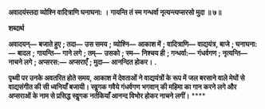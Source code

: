 **अवादयंस्तदा व्योश्नि वादित्राणि घनाघना: ।** **गायन्ति तं स्म गन्धर्वा नृत्यन्त्यप्सरसो मुदा ॥ ७॥** 

**शब्दार्थ** 

**अवादयन्—** **बजाते हुए** **; तदा—** **उस समय** **; व्योश्नि—** **आकाश में** **; वादित्राणि—** **वाद्ययंत्र, बाजे** **; घनाघना:—** **बादल** **;** **गायन्ति—** **गाने लगे** **; तम्—** **उसको** **; स्म—** **निश्चय ही** **; गन्धर्वा:—** **गंधर्वगण** **; नृत्यन्ति—** **नाचने लगे** **; अप्सरस:—** **अप्सराएँ** **; मुदा—** **आनन्दित होकर।** **.** 

**पृथ्वी पर उनके अवतरित होते समय, आकाश में देवताओं ने वाद्ययंत्रों के रूप में** **जल बरसाने वाले मेघों से वाद्यसंगीत की सी ध्वनियाँ बजायी। स्वॢगक गवैये गंधर्वगण** **भगवान् की महिमा का गान करने लगे और अप्सराओं के नाम से प्रसिद्ध स्वॢगक** **नर्तकियाँ आनन्द विभोर होकर नाचने लगीं।** **** 